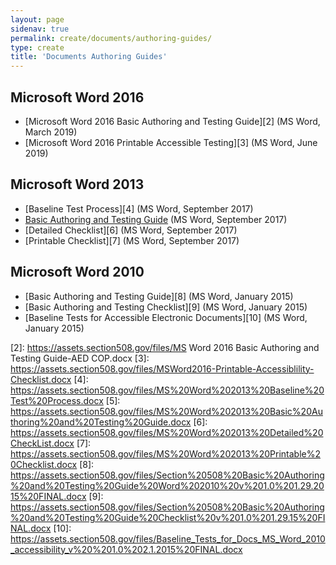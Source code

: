 ```yaml
---
layout: page
sidenav: true
permalink: create/documents/authoring-guides/
type: create
title: 'Documents Authoring Guides'
---
```


## Microsoft Word 2016

* [Microsoft Word 2016 Basic Authoring and Testing Guide][2] (MS Word, March 2019)
* [Microsoft Word 2016 Printable Accessible Testing][3]&nbsp;(MS Word, June 2019)

## Microsoft Word 2013

* [Baseline Test Process][4] (MS Word, September 2017)
* <a aria-label="Basic Authoring and Testing Guide document" href="https://assets.section508.gov/files/MS%20Word%202013%20Basic%20Authoring%20and%20Testing%20Guide.docx">Basic Authoring and Testing Guide</a> (MS Word, September 2017)
* [Detailed Checklist][6] (MS Word, September 2017)
* [Printable Checklist][7] (MS Word, September 2017)

## Microsoft Word 2010

* [Basic Authoring and Testing Guide][8] (MS Word, January 2015)
* [Basic Authoring and Testing Checklist][9] (MS Word, January 2015)
* [Baseline Tests for Accessible Electronic Documents][10] (MS Word, January 2015)

[2]: https://assets.section508.gov/files/MS Word 2016 Basic Authoring and Testing Guide-AED COP.docx
[3]: https://assets.section508.gov/files/MSWord2016-Printable-Accessiblility-Checklist.docx
[4]: https://assets.section508.gov/files/MS%20Word%202013%20Baseline%20Test%20Process.docx
[5]: https://assets.section508.gov/files/MS%20Word%202013%20Basic%20Authoring%20and%20Testing%20Guide.docx
[6]: https://assets.section508.gov/files/MS%20Word%202013%20Detailed%20CheckList.docx
[7]: https://assets.section508.gov/files/MS%20Word%202013%20Printable%20Checklist.docx
[8]: https://assets.section508.gov/files/Section%20508%20Basic%20Authoring%20and%20Testing%20Guide%20Word%202010%20v%201.0%201.29.2015%20FINAL.docx
[9]: https://assets.section508.gov/files/Section%20508%20Basic%20Authoring%20and%20Testing%20Guide%20Checklist%20v%201.0%201.29.15%20FINAL.docx
[10]: https://assets.section508.gov/files/Baseline_Tests_for_Docs_MS_Word_2010_accessibility_v%20%201.0%202.1.2015%20FINAL.docx

